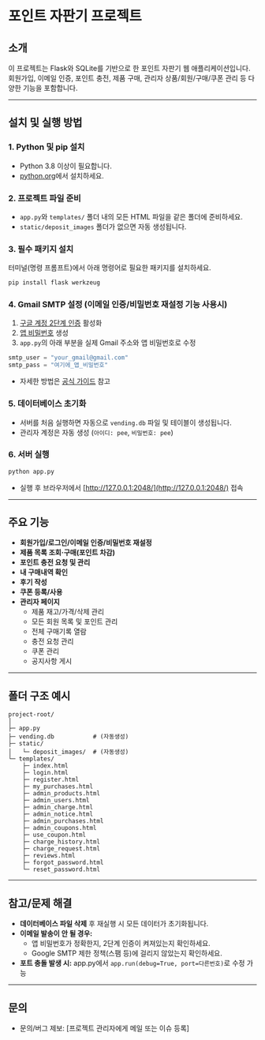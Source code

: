 # 포인트 자판기 프로젝트

## 소개

이 프로젝트는 Flask와 SQLite를 기반으로 한 포인트 자판기 웹 애플리케이션입니다.  
회원가입, 이메일 인증, 포인트 충전, 제품 구매, 관리자 상품/회원/구매/쿠폰 관리 등 다양한 기능을 포함합니다.

---

## 설치 및 실행 방법

### 1. Python 및 pip 설치

- Python 3.8 이상이 필요합니다.
- [python.org](https://www.python.org/)에서 설치하세요.

### 2. 프로젝트 파일 준비

- `app.py`와 `templates/` 폴더 내의 모든 HTML 파일을 같은 폴더에 준비하세요.
- `static/deposit_images` 폴더가 없으면 자동 생성됩니다.

### 3. 필수 패키지 설치

터미널(명령 프롬프트)에서 아래 명령어로 필요한 패키지를 설치하세요.

```bash
pip install flask werkzeug
```

### 4. Gmail SMTP 설정 (이메일 인증/비밀번호 재설정 기능 사용시)

1. [구글 계정 2단계 인증](https://myaccount.google.com/security) 활성화
2. [앱 비밀번호](https://myaccount.google.com/apppasswords) 생성
3. `app.py`의 아래 부분을 실제 Gmail 주소와 앱 비밀번호로 수정

```python
smtp_user = "your_gmail@gmail.com"
smtp_pass = "여기에_앱_비밀번호"
```

- 자세한 방법은 [공식 가이드](https://support.google.com/accounts/answer/185833?hl=ko) 참고

### 5. 데이터베이스 초기화

- 서버를 처음 실행하면 자동으로 `vending.db` 파일 및 테이블이 생성됩니다.
- 관리자 계정은 자동 생성 (`아이디: pee`, `비밀번호: pee`)

### 6. 서버 실행

```bash
python app.py
```

- 실행 후 브라우저에서 [http://127.0.0.1:2048/](http://127.0.0.1:2048/) 접속

---

## 주요 기능

- **회원가입/로그인/이메일 인증/비밀번호 재설정**
- **제품 목록 조회·구매(포인트 차감)**
- **포인트 충전 요청 및 관리**
- **내 구매내역 확인**
- **후기 작성**
- **쿠폰 등록/사용**
- **관리자 페이지**
  - 제품 재고/가격/삭제 관리
  - 모든 회원 목록 및 포인트 관리
  - 전체 구매기록 열람
  - 충전 요청 관리
  - 쿠폰 관리
  - 공지사항 게시

---

## 폴더 구조 예시

```
project-root/
│
├─ app.py
├─ vending.db           # (자동생성)
├─ static/
│   └─ deposit_images/  # (자동생성)
└─ templates/
    ├─ index.html
    ├─ login.html
    ├─ register.html
    ├─ my_purchases.html
    ├─ admin_products.html
    ├─ admin_users.html
    ├─ admin_charge.html
    ├─ admin_notice.html
    ├─ admin_purchases.html
    ├─ admin_coupons.html
    ├─ use_coupon.html
    ├─ charge_history.html
    ├─ charge_request.html
    ├─ reviews.html
    ├─ forgot_password.html
    └─ reset_password.html
```

---

## 참고/문제 해결

- **데이터베이스 파일 삭제** 후 재실행 시 모든 데이터가 초기화됩니다.
- **이메일 발송이 안 될 경우:**
  - 앱 비밀번호가 정확한지, 2단계 인증이 켜져있는지 확인하세요.
  - Google SMTP 제한 정책(스팸 등)에 걸리지 않았는지 확인하세요.
- **포트 충돌 발생 시:** app.py에서 `app.run(debug=True, port=다른번호)`로 수정 가능

---

## 문의

- 문의/버그 제보: [프로젝트 관리자에게 메일 또는 이슈 등록]
